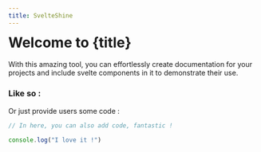 ```yaml
---
title: SvelteShine
---
```

<script>
  import Counter from "./Counter.svelte";
</script>

<h1 style="margin-top:0;">Welcome to {title}</h1>
<p class="text-lg">With this amazing tool, you can effortlessly create documentation for your projects and include svelte components in it to demonstrate their use.</p>

### Like so :

<Counter />


<p class="text-lg mt-8">Or just provide users some code :</p>

```js
// In here, you can also add code, fantastic !

console.log("I love it !")
```
